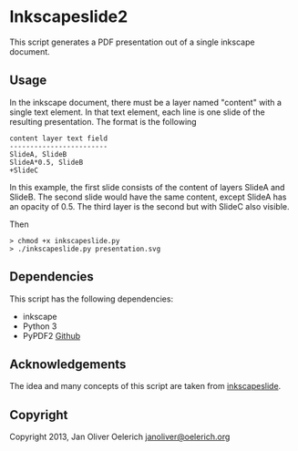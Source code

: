 # Inkscapeslide2

This script generates a PDF presentation out of a single inkscape
document. 

## Usage

In the inkscape document, there must be a layer named 
"content" with a single text element. In that text element, each line
is one slide of the resulting presentation. The format is the following

    content layer text field
    ------------------------
    SlideA, SlideB
    SlideA*0.5, SlideB
    +SlideC

In this example, the first slide consists of the content of layers
SlideA and SlideB. The second slide would have the same content, 
except SlideA has an opacity of 0.5. The third layer is the second
but with SlideC also visible.

Then

    > chmod +x inkscapeslide.py
    > ./inkscapeslide.py presentation.svg

## Dependencies

This script has the following dependencies:

  * inkscape
  * Python 3
  * PyPDF2      [Github](https://github.com/janoliver/PyPDF2)

## Acknowledgements

The idea and many concepts of this script are taken from 
[inkscapeslide](https://github.com/abourget/inkscapeslide).

## Copyright

Copyright 2013, Jan Oliver Oelerich <janoliver@oelerich.org>